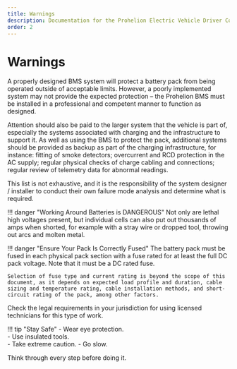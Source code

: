 ```yaml
---
title: Warnings
description: Documentation for the Prohelion Electric Vehicle Driver Controls
order: 2
---
```


# Warnings

A properly designed BMS system will protect a battery pack from being operated outside of acceptable limits.  However, a poorly implemented system may not provide the expected protection – the Prohelion BMS must be installed in a professional and competent manner to function as designed. 

Attention should also be paid to the larger system that the vehicle is part of, especially the systems associated with charging and the infrastructure to support it.  As well as using the BMS to protect the pack, additional systems should be provided as backup as part of the charging infrastructure, for instance: fitting of smoke detectors; overcurrent and RCD protection in the AC supply; regular physical checks of charge cabling and connections; regular review of telemetry data for abnormal readings.   

This list is not exhaustive, and it is the responsibility of the system designer / installer to conduct their own failure mode analysis and determine what is required. 

!!! danger "Working Around Batteries is DANGEROUS"
    Not only are lethal high voltages present, but individual cells can also put out thousands of amps when shorted, for example with a stray wire or dropped tool, throwing out arcs and molten metal. 

!!! danger "Ensure Your Pack Is Correctly Fused"
    The battery pack must be fused in each physical pack section with a fuse rated for at least the full DC pack voltage.  Note that it must be a DC rated fuse. 
    
    Selection of fuse type and current rating is beyond the scope of this document, as it depends on expected load profile and duration, cable sizing and temperature rating, cable installation methods, and short-circuit rating of the pack, among other factors. 

Check the legal requirements in your jurisdiction for using licensed technicians for this type of work. 

!!! tip "Stay Safe"
    - Wear eye protection.  
    - Use insulated tools.  
    - Take extreme caution.
    - Go slow. 

Think through every step before doing it. 